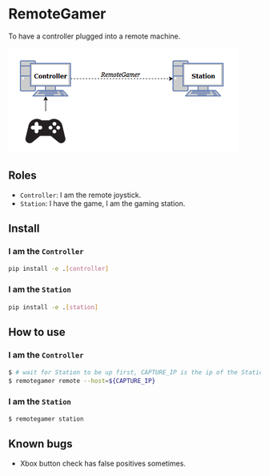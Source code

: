 # RemoteGamer

To have a controller plugged into a remote machine.

![](doc/flow.png)

## Roles

* `Controller`: I am the remote joystick. 
* `Station`: I have the game, I am the gaming station.

## Install

### I am the `Controller`

```bash
pip install -e .[controller]
```

### I am the `Station`

```bash
pip install -e .[station]
```

## How to use

### I am the `Controller`

```bash
$ # wait for Station to be up first, CAPTURE_IP is the ip of the Station
$ remotegamer remote --host=${CAPTURE_IP}
```

### I am the `Station`

```bash
$ remotegamer station
```

## Known bugs

* Xbox button check has false positives sometimes.

